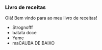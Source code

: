 ### Livro de receitas

Olá! Bem vindo para ao meu livro de receitas! 

- Strognofff
- batata doce
- Yame
- maCAUBA DE BAIXO